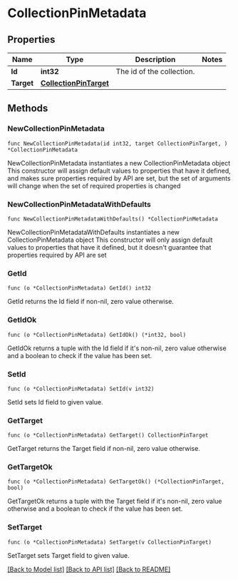 # CollectionPinMetadata

## Properties

Name | Type | Description | Notes
------------ | ------------- | ------------- | -------------
**Id** | **int32** | The id of the collection. | 
**Target** | [**CollectionPinTarget**](CollectionPinTarget.md) |  | 

## Methods

### NewCollectionPinMetadata

`func NewCollectionPinMetadata(id int32, target CollectionPinTarget, ) *CollectionPinMetadata`

NewCollectionPinMetadata instantiates a new CollectionPinMetadata object
This constructor will assign default values to properties that have it defined,
and makes sure properties required by API are set, but the set of arguments
will change when the set of required properties is changed

### NewCollectionPinMetadataWithDefaults

`func NewCollectionPinMetadataWithDefaults() *CollectionPinMetadata`

NewCollectionPinMetadataWithDefaults instantiates a new CollectionPinMetadata object
This constructor will only assign default values to properties that have it defined,
but it doesn't guarantee that properties required by API are set

### GetId

`func (o *CollectionPinMetadata) GetId() int32`

GetId returns the Id field if non-nil, zero value otherwise.

### GetIdOk

`func (o *CollectionPinMetadata) GetIdOk() (*int32, bool)`

GetIdOk returns a tuple with the Id field if it's non-nil, zero value otherwise
and a boolean to check if the value has been set.

### SetId

`func (o *CollectionPinMetadata) SetId(v int32)`

SetId sets Id field to given value.


### GetTarget

`func (o *CollectionPinMetadata) GetTarget() CollectionPinTarget`

GetTarget returns the Target field if non-nil, zero value otherwise.

### GetTargetOk

`func (o *CollectionPinMetadata) GetTargetOk() (*CollectionPinTarget, bool)`

GetTargetOk returns a tuple with the Target field if it's non-nil, zero value otherwise
and a boolean to check if the value has been set.

### SetTarget

`func (o *CollectionPinMetadata) SetTarget(v CollectionPinTarget)`

SetTarget sets Target field to given value.



[[Back to Model list]](../README.md#documentation-for-models) [[Back to API list]](../README.md#documentation-for-api-endpoints) [[Back to README]](../README.md)


